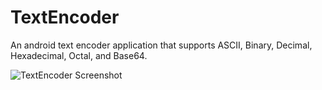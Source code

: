 TextEncoder
================
An android text encoder application that supports ASCII, Binary, Decimal, Hexadecimal, Octal, and Base64.

![TextEncoder Screenshot](http://i.imgur.com/4GKDaill.png)